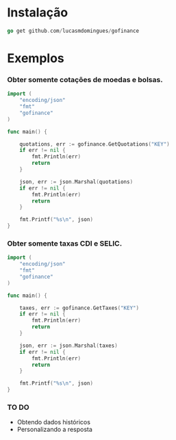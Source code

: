 # Instalação

```go 
go get github.com/lucasmdomingues/gofinance
```

# Exemplos

### Obter somente cotações de moedas e bolsas.

```go
import (
	"encoding/json"
	"fmt"
	"gofinance"
)

func main() {

	quotations, err := gofinance.GetQuotations("KEY")
	if err != nil {
		fmt.Println(err)
		return
	}

	json, err := json.Marshal(quotations)
	if err != nil {
		fmt.Println(err)
		return
	}

	fmt.Printf("%s\n", json)
}
```

### Obter somente taxas CDI e SELIC.

```go
import (
	"encoding/json"
	"fmt"
	"gofinance"
)

func main() {

	taxes, err := gofinance.GetTaxes("KEY")
	if err != nil {
		fmt.Println(err)
		return
	}

	json, err := json.Marshal(taxes)
	if err != nil {
		fmt.Println(err)
		return
	}

	fmt.Printf("%s\n", json)
}

```
### TO DO

* Obtendo dados históricos
* Personalizando a resposta